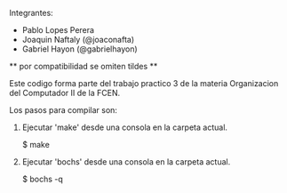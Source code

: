 Integrantes:
 - Pablo Lopes Perera
 - Joaquin Naftaly (@joaconafta)
 - Gabriel Hayon (@gabrielhayon)

** por compatibilidad se omiten tildes **

Este codigo forma parte del trabajo practico 3 de la materia Organizacion del
Computador II de la FCEN.

Los pasos para compilar son:

1. Ejecutar 'make' desde una consola en la carpeta actual.

    $ make

2. Ejecutar 'bochs' desde una consola en la carpeta actual.

    $ bochs -q

